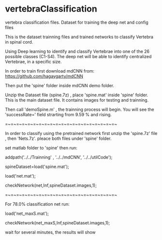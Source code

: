 # vertebraClassification
vertebra classification files. Dataset for training the deep net and config files

This is the dataset trainning files and trained networks to classify Vertebra in spinal cord.

Using Deep learning to identify and classify Vertebrae into one of the 26 possible classes (C1-S4). The deep net will be able to identify centralized Vertebrae, in a specific size. 

In order to train first download mdCNN from:
https://github.com/hagaygarty/mdCNN

Then put the 'spine' folder inside mdCNN demo folder.

Unzip the Dataset file (spine.7z) , place 'spine.mat' inside 'spine' folder. This is the main dataset file. It contains images for testing and trainning.

Then call 'demoSpine.m' , the trainning process will begin. You will see the 'successRate=' field strarting from 9.59 % and rising.

=~=~=~=~=~=~=~=~=~=~=~=~=~=~=~=~=~=~=~=~

In order to classify using the pretrained network first unzip the 'spine.7z' file , then 'Nets.7z'. pleace both files under 'spine' folder.

set matlab folder to 'spine' then run:

addpath('../../Trainning' , '../../mdCNN', '../../utilCode');

spineDataset=load('spine.mat'); 

load('net.mat');

checkNetwork(net,Inf,spineDataset.images,1);

=~=~=~=~=~=~=~=~=~=~=~=~=~=~=~=~=~=~=~=~

For 78.0% classification net run:

load('net_maxS.mat');

checkNetwork(net_maxS,Inf,spineDataset.images,1);

wait for several minutes, the results will show


